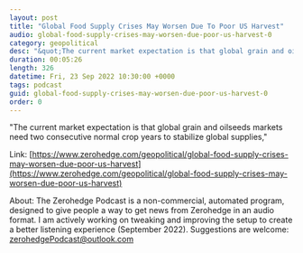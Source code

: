 ```yaml
---
layout: post
title: "Global Food Supply Crises May Worsen Due To Poor US Harvest"
audio: global-food-supply-crises-may-worsen-due-poor-us-harvest-0
category: geopolitical
desc: "&quot;The current market expectation is that global grain and oilseeds markets need two consecutive normal crop years to stabilize global supplies,&quot; "
duration: 00:05:26
length: 326
datetime: Fri, 23 Sep 2022 10:30:00 +0000
tags: podcast
guid: global-food-supply-crises-may-worsen-due-poor-us-harvest-0
order: 0
---
```

&quot;The current market expectation is that global grain and oilseeds markets need two consecutive normal crop years to stabilize global supplies,&quot; 

Link: [https://www.zerohedge.com/geopolitical/global-food-supply-crises-may-worsen-due-poor-us-harvest](https://www.zerohedge.com/geopolitical/global-food-supply-crises-may-worsen-due-poor-us-harvest)

About: The Zerohedge Podcast is a non-commercial, automated program, designed to give people a way to get news from Zerohedge in an audio format.  I am actively working on tweaking and improving the setup to create a better listening experience (September 2022).  Suggestions are welcome: [zerohedgePodcast@outlook.com](mailto:zerohedgePodcast@outlook.com)